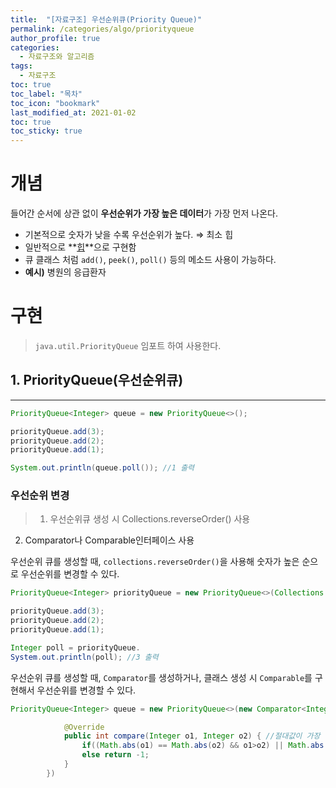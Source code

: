 ```yaml
---
title:  "[자료구조] 우선순위큐(Priority Queue)"
permalink: /categories/algo/priorityqueue
author_profile: true
categories:
  - 자료구조와 알고리즘
tags:
  - 자료구조
toc: true
toc_label: "목차"
toc_icon: "bookmark"
last_modified_at: 2021-01-02
toc: true
toc_sticky: true
---
```

# 개념

들어간 순서에 상관 없이 **우선순위가 가장 높은 데이터**가 가장 먼저 나온다.  

- 기본적으로 숫자가 낮을 수록 우선순위가 높다. ⇒ 최소 힙  
- 일반적으로 **[힙](https://www.notion.so/Heap-064a82bdff5a4b4ab84d22dee53ceec4)**으로 구현함  
- 큐 클래스 처럼 `add()`, `peek()`, `poll()` 등의 메소드 사용이 가능하다.  
- **예시)** 병원의 응급환자  

# 구현

> `java.util.PriorityQueue` 임포트 하여 사용한다.

## 1. PriorityQueue(우선순위큐)

---

```java
PriorityQueue<Integer> queue = new PriorityQueue<>();

priorityQueue.add(3);
priorityQueue.add(2);
priorityQueue.add(1);

System.out.println(queue.poll()); //1 출력
```

### 우선순위 변경

> 1. 우선순위큐 생성 시 Collections.reverseOrder() 사용
2. Comparator나 Comparable인터페이스 사용

우선순위 큐를 생성할 때, `collections.reverseOrder()`을 사용해 숫자가 높은 순으로 우선순위를 변경할 수 있다.

```java
PriorityQueue<Integer> priorityQueue = new PriorityQueue<>(Collections.reverseOrder());

priorityQueue.add(3);
priorityQueue.add(2);
priorityQueue.add(1);

Integer poll = priorityQueue.
System.out.println(poll); //3 출력
```

 우선순위 큐를 생성할 때, `Comparator`를 생성하거나, 클래스 생성 시 `Comparable`를 구현해서 우선순위를 변경할 수 있다.

```java
PriorityQueue<Integer> queue = new PriorityQueue<>(new Comparator<Integer>() {

            @Override
            public int compare(Integer o1, Integer o2) { //절대값이 가장 작은값 출력
                if((Math.abs(o1) == Math.abs(o2) && o1>o2) || Math.abs(o1) > Math.abs(o2)) return 1;
                else return -1;
            }
        })
```